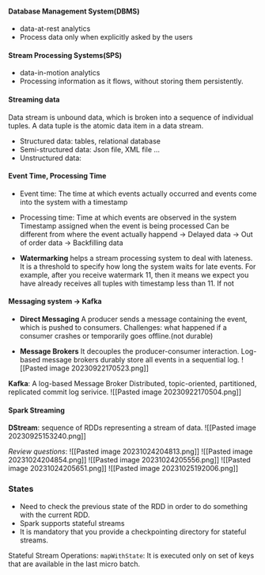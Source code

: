 #### Database Management System(DBMS)
- data-at-rest analytics
- Process data only when explicitly asked by the users

#### Stream Processing Systems(SPS)
- data-in-motion analytics
- Processing information as it flows, without storing them persistently.

#### Streaming data
Data stream is unbound data, which is broken into a sequence of individual tuples.
A data tuple is the atomic data item in a data stream.

- Structured data: tables, relational database
- Semi-structured data: Json file, XML file ...
- Unstructured data: 


#### Event Time, Processing Time
- Event time: 
	The time at which events actually occurred and events come into the system with a timestamp
- Processing time: 
	Time at which events are observed in the system
	Timestamp assigned when the event is being processed
	Can be different from where the event actually happend
	-> Delayed data
	-> Out of order data
	-> Backfilling data
	 
- **Watermarking** helps a stream processing system to deal with lateness. It is a threshold to specify how long the system waits for late events.
  For example, after you receive watermark 11, then it means we expect you have already receives all tuples with timestamp less than 11. If not
  

#### Messaging system -> Kafka
- **Direct Messaging**
A producer sends a message containing the event, which is pushed to consumers.
Challenges: what happened if a consumer crashes or temporarily goes offline.(not durable)

- **Message Brokers**
It decouples the producer-consumer interaction.
Log-based message brokers durably store all events in a sequential log.
![[Pasted image 20230922170523.png]]

**Kafka**: A log-based Message Broker
Distributed, topic-oriented, partitioned, replicated commit log serivice.
![[Pasted image 20230922170504.png]]

#### Spark Streaming
**DStream**: sequence of RDDs representing a stream of data.
![[Pasted image 20230925153240.png]]

*Review questions*:
![[Pasted image 20231024204813.png]]
![[Pasted image 20231024204854.png]]
![[Pasted image 20231024205556.png]]
![[Pasted image 20231024205651.png]]
![[Pasted image 20231025192006.png]]
### States
- Need to check the previous state of the RDD in order to do something with the current RDD.
- Spark supports stateful streams
- It is mandatory that you provide a checkpointing directory for stateful streams.

Stateful Stream Operations:
`mapWithState`: It is executed only on set of keys that are available in the last micro batch.